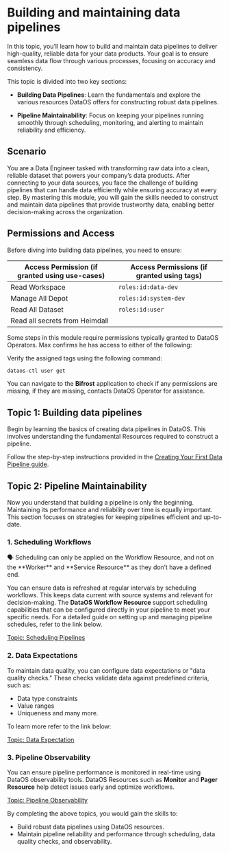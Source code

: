 # Building and maintaining data pipelines

In this topic, you’ll learn how to build and maintain data pipelines to deliver high-quality, reliable data for your data products. Your goal is to ensure seamless data flow through various processes, focusing on accuracy and consistency.

This topic is divided into two key sections:

- **Building Data Pipelines**: Learn the fundamentals and explore the various resources DataOS offers for constructing robust data pipelines.

- **Pipeline Maintainability**: Focus on keeping your pipelines running smoothly through scheduling, monitoring, and alerting to maintain reliability and efficiency.

## Scenario

You are a Data Engineer tasked with transforming raw data into a clean, reliable dataset that powers your company’s data products. After connecting to your data sources, you face the challenge of building pipelines that can handle data efficiently while ensuring accuracy at every step. By mastering this module, you will gain the skills needed to construct and maintain data pipelines that provide trustworthy data, enabling better decision-making across the organization.

## Permissions and Access

Before diving into building data pipelines, you need to ensure:

| **Access Permission (if granted using use-cases)** | **Access Permissions (if granted using tags)** |
| --- | --- |
| Read Workspace | `roles:id:data-dev` |
| Manage All Depot | `roles:id:system-dev` |
| Read All Dataset | `roles:id:user` |
| Read all secrets from Heimdall |  |

Some steps in this module require permissions typically granted to DataOS Operators. Max confirms he has access to either of the following:

Verify the assigned tags using the following command:

```bash
dataos-ctl user get
```

You can navigate to the **Bifrost** application to check if any permissions are missing, if they are missing, contacts DataOS Operator for assistance.


## Topic 1: Building data pipelines

Begin by learning the basics of creating data pipelines in DataOS. This involves understanding the fundamental Resources required to construct a pipeline.

Follow the step-by-step instructions provided in the [Creating Your First Data Pipeline guide](/learn/dp_developer_learn_track/build_pipeline/first_pipeline/).

## Topic 2: Pipeline Maintainability

Now you understand that building a pipeline is only the beginning. Maintaining its performance and reliability over time is equally important. This section focuses on strategies for keeping pipelines efficient and up-to-date.

### **1. Scheduling Workflows**

<aside class="callout">
🗣 Scheduling can only be applied on the Workflow Resource, and not on the **Worker** and **Service Resource** as they don’t have a defined end.

</aside>

You can ensure data is refreshed at regular intervals by scheduling workflows. This keeps data current with source systems and relevant for decision-making. The **DataOS Workflow Resource** support scheduling capabilities that can be configured directly in your pipeline to meet your specific needs. For a detailed guide on setting up and managing pipeline schedules, refer to the link below.

[Topic: Scheduling Pipelines](/learn/dp_developer_learn_track/build_pipeline/scheduling_workflows/)


### **2. Data Expectations**

To maintain data quality, you can configure data expectations or "data quality checks." These checks validate data against predefined criteria, such as:

- Data type constraints
- Value ranges
- Uniqueness and many more.

To learn more refer to the link below:

[Topic: Data Expectation](/learn/dp_developer_learn_track/build_pipeline/dq_check/)


### **3. Pipeline Observability**

You can ensure pipeline performance is monitored in real-time using DataOS observability tools. DataOS Resources such as **Monitor** and **Pager Resource** help detect issues early and optimize workflows.

[Topic: Pipeline Observability](/learn/dp_developer_learn_track/build_pipeline/pipeline_observability/)


By completing the above topics, you would gain the skills to:

- Build robust data pipelines using DataOS resources.
- Maintain pipeline reliability and performance through scheduling, data quality checks, and observability.


